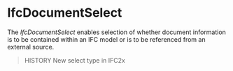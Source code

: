 IfcDocumentSelect
=================
The _IfcDocumentSelect_ enables selection of whether document information is
to be contained within an IFC model or is to be referenced from an external
source.  
  
> HISTORY  New select type in IFC2x  


